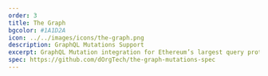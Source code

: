 ```yaml
---
order: 3
title: The Graph
bgcolor: #1A1D2A
icon: ../../images/icons/the-graph.png
description: GraphQL Mutations Support
excerpt: GraphQL Mutation integration for Ethereum’s largest query protocol to enable write semantic definitions for smart contract protocols
spec: https://github.com/dOrgTech/the-graph-mutations-spec
---
```

